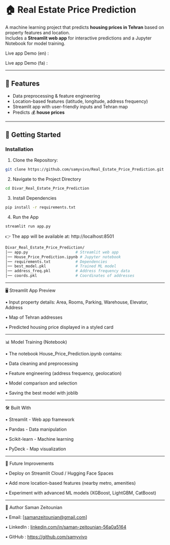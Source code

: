 # 🏠 Real Estate Price Prediction  

A machine learning project that predicts **housing prices in Tehran** based on property features and location.  
Includes a **Streamlit web app** for interactive predictions and a Jupyter Notebook for model training.  

Live app Demo (en) : 

Live app Demo (fa) : 

---

## 📌 Features  
- Data preprocessing & feature engineering  
- Location-based features (latitude, longitude, address frequency)  
- Streamlit app with user-friendly inputs and Tehran map  
- Predicts 💰 **house prices**  

---

## 🚀 Getting Started  

### Installation

1. Clone the Repository:
```bash
git clone https://github.com/samyvivo/Real_Estate_Price_Prediction.git 
```

2. Navigate to the Project Directory
```bash
cd Divar_Real_Estate_Price_Prediction
```

3. Install Dependencies
```bash
pip install -r requirements.txt
```

4. Run the App
```bash
streamlit run app.py
```

👉 The app will be available at: http://localhost:8501
```bash
Divar_Real_Estate_Price_Prediction/
│── app.py                     # Streamlit web app
│── House_Price_Prediction.ipynb # Jupyter notebook
│── requirements.txt           # Dependencies
│── best_model.pkl             # Trained ML model
│── address_freq.pkl           # Address frequency data
│── coords.pkl                 # Coordinates of addresses
```

---

🖥️ Streamlit App Preview

• Input property details: Area, Rooms, Parking, Warehouse, Elevator, Address

• Map of Tehran addresses

• Predicted housing price displayed in a styled card

---

📊 Model Training (Notebook)

• The notebook House_Price_Prediction.ipynb contains:

• Data cleaning and preprocessing

• Feature engineering (address frequency, geolocation)

• Model comparison and selection

• Saving the best model with joblib

---

🛠️ Built With

• Streamlit - Web app framework

• Pandas - Data manipulation

• Scikit-learn - Machine learning

• PyDeck - Map visualization

---

📌 Future Improvements

• Deploy on Streamlit Cloud / Hugging Face Spaces

• Add more location-based features (nearby metro, amenities)

• Experiment with advanced ML models (XGBoost, LightGBM, CatBoost)

---

👤 Author
Saman Zeitounian

• Email: [samanzeitounian@gmail.com]

• LinkedIn : [linkedin.com/in/saman-zeitounian-56a0a5164](https://www.linkedin.com/in/saman-zeitounian-56a0a5164/)

• GitHub : https://github.com/samyvivo

